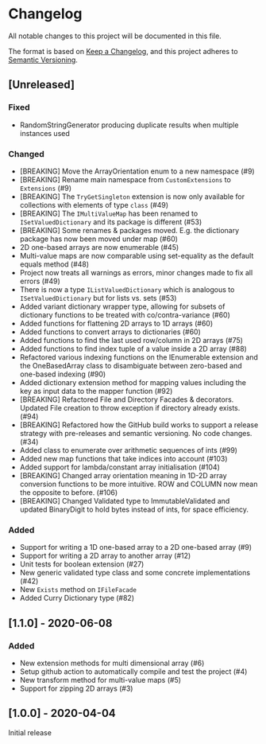 # Changelog

All notable changes to this project will be documented in this file.

The format is based on [Keep a Changelog](https://keepachangelog.com/en/1.0.0/),
and this project adheres to [Semantic Versioning](https://semver.org/spec/v2.0.0.html).

## [Unreleased]

### Fixed
- RandomStringGenerator producing duplicate results when multiple instances used

### Changed
- [BREAKING] Move the ArrayOrientation enum to a new namespace (#9)
- [BREAKING] Rename main namespace from `CustomExtensions` to `Extensions` (#9)
- [BREAKING] The `TryGetSingleton` extension is now only available for collections with elements of type `class` (#49)
- [BREAKING] The `IMultiValueMap` has been renamed to `ISetValuedDictionary` and its package is different (#53)
- [BREAKING] Some renames & packages moved. E.g. the dictionary package has now been moved under map (#60)
- 2D one-based arrays are now enumerable (#45)
- Multi-value maps are now comparable using set-equality as the default equals method (#48)
- Project now treats all warnings as errors, minor changes made to fix all errors (#49)
- There is now a type `IListValuedDictionary` which is analogous to `ISetValuedDictionary` but for lists vs. sets (#53)
- Added variant dictionary wrapper type, allowing for subsets of dictionary functions to be treated with co/contra-variance (#60)
- Added functions for flattening 2D arrays to 1D arrays (#60)
- Added functions to convert arrays to dictionaries (#60)
- Added functions to find the last used row/column in 2D arrays (#75)
- Added functions to find index tuple of a value inside a 2D array (#88)
- Refactored various indexing functions on the IEnumerable extension and the OneBasedArray class to disambiguate between zero-based and one-based indexing (#90)
- Added dictionary extension method for mapping values including the key as input data to the mapper function (#92)
- [BREAKING] Refactored File and Directory Facades & decorators. Updated File creation to throw exception if directory already exists. (#94)
- [BREAKING] Refactored how the GitHub build works to support a release strategy with pre-releases and semantic versioning. No code changes. (#34)
- Added class to enumerate over arithmetic sequences of ints (#99)
- Added new map functions that take indices into account (#103)
- Added support for lambda/constant array initialisation (#104)
- [BREAKING] Changed array orientation meaning in 1D-2D array conversion functions to be more intuitive. ROW and COLUMN now mean the opposite to before. (#106)
- [BREAKING] Changed Validated type to ImmutableValidated and updated BinaryDigit to hold bytes instead of ints, for space efficiency.

### Added
- Support for writing a 1D one-based array to a 2D one-based array (#9)
- Support for writing a 2D array to another array (#12)
- Unit tests for boolean extension (#27)
- New generic validated type class and some concrete implementations (#42)
- New `Exists` method on `IFileFacade`
- Added Curry Dictionary type (#82)

## [1.1.0] - 2020-06-08

### Added
- New extension methods for multi dimensional array (#6)
- Setup github action to automatically compile and test the project (#4)
- New transform method for multi-value maps (#5)
- Support for zipping 2D arrays (#3)

## [1.0.0] - 2020-04-04

Initial release
